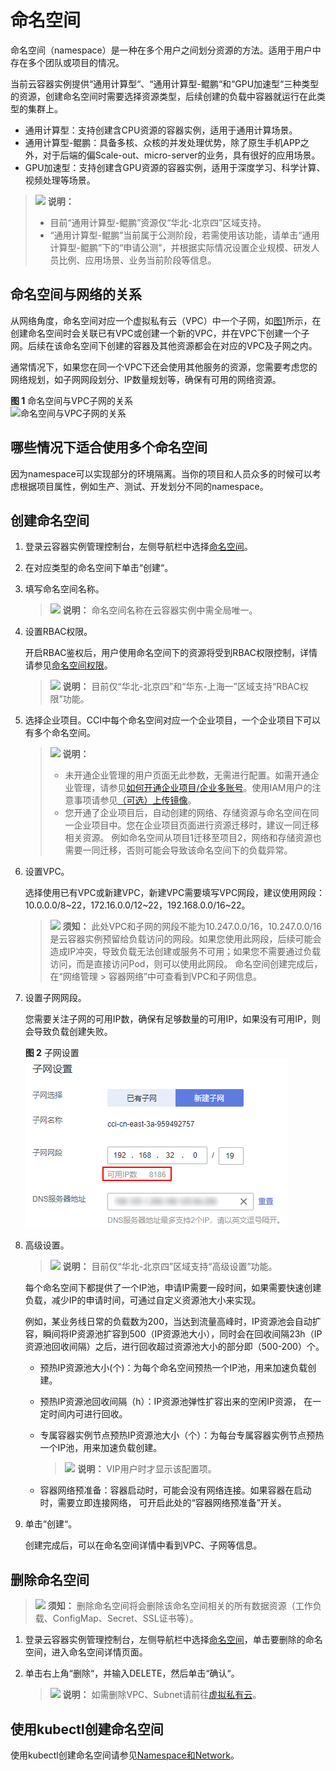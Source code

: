 # 命名空间<a name="cci_01_0001"></a>

命名空间（namespace）是一种在多个用户之间划分资源的方法。适用于用户中存在多个团队或项目的情况。

当前云容器实例提供“通用计算型“、“通用计算型-鲲鹏“和“GPU加速型“三种类型的资源，创建命名空间时需要选择资源类型，后续创建的负载中容器就运行在此类型的集群上。

-   通用计算型：支持创建含CPU资源的容器实例，适用于通用计算场景。
-   通用计算型-鲲鹏：具备多核、众核的并发处理优势，除了原生手机APP之外，对于后端的偏Scale-out、micro-server的业务，具有很好的应用场景。
-   GPU加速型：支持创建含GPU资源的容器实例，适用于深度学习、科学计算、视频处理等场景。

>![](public_sys-resources/icon-note.gif) **说明：** 
>-   目前“通用计算型-鲲鹏”资源仅“华北-北京四”区域支持。
>-   “通用计算型-鲲鹏”当前属于公测阶段，若需使用该功能，请单击“通用计算型-鲲鹏”下的“申请公测”，并根据实际情况设置企业规模、研发人员比例、应用场景、业务当前阶段等信息。

## 命名空间与网络的关系<a name="section17189123157"></a>

从网络角度，命名空间对应一个虚拟私有云（VPC）中一个子网，如[图1](#fig119999112419)所示，在创建命名空间时会关联已有VPC或创建一个新的VPC，并在VPC下创建一个子网。后续在该命名空间下创建的容器及其他资源都会在对应的VPC及子网之内。

通常情况下，如果您在同一个VPC下还会使用其他服务的资源，您需要考虑您的网络规划，如子网网段划分、IP数量规划等，确保有可用的网络资源。

**图 1**  命名空间与VPC子网的关系<a name="fig119999112419"></a>  
![](figures/命名空间与VPC子网的关系.png "命名空间与VPC子网的关系")

## 哪些情况下适合使用多个命名空间<a name="section5571151617513"></a>

因为namespace可以实现部分的环境隔离。当你的项目和人员众多的时候可以考虑根据项目属性，例如生产、测试、开发划分不同的namespace。

## 创建命名空间<a name="section940418587214"></a>

1.  登录云容器实例管理控制台，左侧导航栏中选择[命名空间](https://console.huaweicloud.com/cci/#/app/namespace/list)。
2.  在对应类型的命名空间下单击“创建“。
3.  填写命名空间名称。

    >![](public_sys-resources/icon-note.gif) **说明：** 
    >命名空间名称在云容器实例中需全局唯一。

4.  设置RBAC权限。

    开启RBAC鉴权后，用户使用命名空间下的资源将受到RBAC权限控制，详情请参见[命名空间权限](CCI权限说明.md#section944114820217)。

    >![](public_sys-resources/icon-note.gif) **说明：** 
    >目前仅“华北-北京四”和“华东-上海一”区域支持“RBAC权限”功能。

5.  选择企业项目。CCI中每个命名空间对应一个企业项目，一个企业项目下可以有多个命名空间。

    >![](public_sys-resources/icon-note.gif) **说明：** 
    >-   未开通企业管理的用户页面无此参数，无需进行配置。如需开通企业管理，请参见[如何开通企业项目/企业多账号](https://support.huaweicloud.com/usermanual-em/em_am_0008.html)。使用IAM用户的注意事项请参见[（可选）上传镜像](环境设置.md#section1593133403517)。
    >-   您开通了企业项目后，自动创建的网络、存储资源与命名空间在同一企业项目中。您在企业项目页面进行资源迁移时，建议一同迁移相关资源。 例如命名空间从项目1迁移至项目2，网络和存储资源也需要一同迁移，否则可能会导致该命名空间下的负载异常。

6.  设置VPC。

    选择使用已有VPC或新建VPC，新建VPC需要填写VPC网段，建议使用网段：10.0.0.0/8\~22，172.16.0.0/12\~22，192.168.0.0/16\~22。

    >![](public_sys-resources/icon-notice.gif) **须知：** 
    >此处VPC和子网的网段不能为10.247.0.0/16，10.247.0.0/16是云容器实例预留给负载访问的网段。如果您使用此网段，后续可能会造成IP冲突，导致负载无法创建或服务不可用；如果您不需要通过负载访问，而是直接访问Pod，则可以使用此网段。
    >命名空间创建完成后，在“网络管理 \> 容器网络”中可查看到VPC和子网信息。

7.  设置子网网段。

    您需要关注子网的可用IP数，确保有足够数量的可用IP，如果没有可用IP，则会导致负载创建失败。

    **图 2**  子网设置<a name="fig7115832135212"></a>  
    ![](figures/子网设置.png "子网设置")

8.  高级设置。

    >![](public_sys-resources/icon-note.gif) **说明：** 
    >目前仅“华北-北京四”区域支持“高级设置”功能。

    每个命名空间下都提供了一个IP池，申请IP需要一段时间，如果需要快速创建负载，减少IP的申请时间，可通过自定义资源池大小来实现。

    例如，某业务线日常的负载数为200，当达到流量高峰时，IP资源池会自动扩容，瞬间将IP资源池扩容到500（IP资源池大小），同时会在回收间隔23h（IP资源池回收间隔）之后，进行回收超过资源池大小的部分即（500-200）个。

    -   预热IP资源池大小\(个\)：为每个命名空间预热一个IP池，用来加速负载创建。
    -   预热IP资源池回收间隔（h）：IP资源池弹性扩容出来的空闲IP资源， 在一定时间内可进行回收。
    -   专属容器实例节点预热IP资源池大小（个）：为每台专属容器实例节点预热一个IP池，用来加速负载创建。

        >![](public_sys-resources/icon-note.gif) **说明：** 
        >VIP用户时才显示该配置项。

    -   容器网络预准备：容器启动时，可能会没有网络连接。如果容器在启动时，需要立即连接网络， 可开启此处的“容器网络预准备”开关。

9.  单击“创建“。

    创建完成后，可以在命名空间详情中看到VPC、子网等信息。


## 删除命名空间<a name="section1124711314815"></a>

>![](public_sys-resources/icon-notice.gif) **须知：** 
>删除命名空间将会删除该命名空间相关的所有数据资源（工作负载、ConfigMap、Secret、SSL证书等）。

1.  登录云容器实例管理控制台，左侧导航栏中选择[命名空间](https://console.huaweicloud.com/cci/#/app/namespace/list)，单击要删除的命名空间，进入命名空间详情页面。
2.  单击右上角“删除“，并输入DELETE，然后单击“确认“。

    >![](public_sys-resources/icon-note.gif) **说明：** 
    >如需删除VPC、Subnet请前往[虚拟私有云](https://console.huaweicloud.com/vpc/?#/vpcs)。


## 使用kubectl创建命名空间<a name="section107741216264"></a>

使用kubectl创建命名空间请参见[Namespace和Network](https://support.huaweicloud.com/devg-cci/cci_05_0023.html)。

